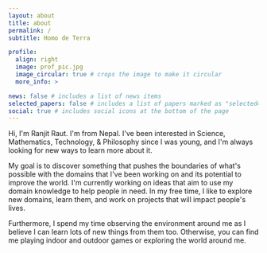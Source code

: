 ```yaml
---
layout: about
title: about
permalink: /
subtitle: Homo de Terra

profile:
  align: right
  image: prof_pic.jpg
  image_circular: true # crops the image to make it circular
  more_info: >

news: false # includes a list of news items
selected_papers: false # includes a list of papers marked as "selected={true}"
social: true # includes social icons at the bottom of the page
---
```


Hi, I'm Ranjit Raut. I'm from Nepal. I've been interested in Science, Mathematics, Technology, & Philosophy since I was young, and I'm always looking for new ways to learn more about it. 

My goal is to discover something that pushes the boundaries of what's possible with the domains that I've been working on and its potential to improve the world. I'm currently working on ideas that aim to use my domain knowledge to help people in need. In my free time, I like to explore new domains, learn them, and work on projects that will impact people's lives. 

Furthermore, I spend my time observing the environment around me as I believe I can learn lots of new things from them too. Otherwise, you can find me playing indoor and outdoor games or exploring the world around me.
